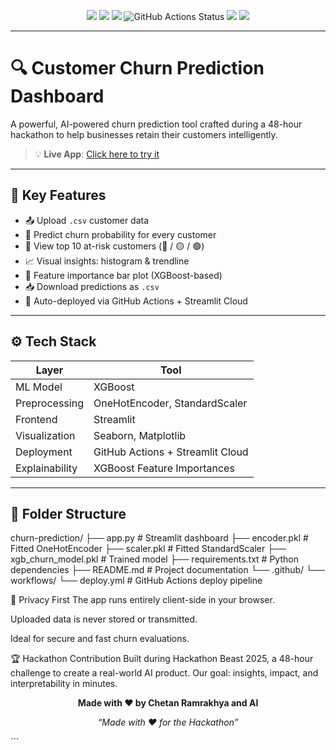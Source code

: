 <p align="center">
  <img src="https://img.shields.io/badge/Python-3.11-blue?logo=python&logoColor=white" />
  <img src="https://img.shields.io/badge/Model-XGBoost-orange" />
  <img src="https://img.shields.io/badge/Built_with-Streamlit-ff4b4b?logo=streamlit&logoColor=white" />
  <img src="https://github.com/chetan-r25/churn-prediction/actions/workflows/deploy.yml/badge.svg" alt="GitHub Actions Status" />
  <img src="https://img.shields.io/badge/Hackathon_Beast-🚀-blueviolet" />
  <img src="https://img.shields.io/github/last-commit/chetan-r25/churn-prediction" />
</p>

---

# 🔍 Customer Churn Prediction Dashboard

A powerful, AI-powered churn prediction tool crafted during a 48-hour hackathon to help businesses retain their customers intelligently.

> 💡 **Live App**: [Click here to try it](https://churn-prediction-7oengduhpztxudfa56kppu.streamlit.app)

---

## 🎯 Key Features

- 📤 Upload `.csv` customer data
- 🤖 Predict churn probability for every customer
- 🚨 View top 10 at-risk customers (🔴 / 🟡 / 🟢)
- 📈 Visual insights: histogram & trendline
- 📌 Feature importance bar plot (XGBoost-based)
- 📥 Download predictions as `.csv`
- 🔁 Auto-deployed via GitHub Actions + Streamlit Cloud

---

## ⚙️ Tech Stack

| Layer          | Tool                             |
|----------------|----------------------------------|
| ML Model       | XGBoost                          |
| Preprocessing  | OneHotEncoder, StandardScaler    |
| Frontend       | Streamlit                        |
| Visualization  | Seaborn, Matplotlib              |
| Deployment     | GitHub Actions + Streamlit Cloud |
| Explainability | XGBoost Feature Importances      |

---

## 📁 Folder Structure
churn-prediction/
├── app.py # Streamlit dashboard
├── encoder.pkl # Fitted OneHotEncoder
├── scaler.pkl # Fitted StandardScaler
├── xgb_churn_model.pkl # Trained model
├── requirements.txt # Python dependencies
├── README.md # Project documentation
└── .github/
└── workflows/
└── deploy.yml # GitHub Actions deploy pipeline

🔐 Privacy First
The app runs entirely client-side in your browser.

Uploaded data is never stored or transmitted.

Ideal for secure and fast churn evaluations.

🏆 Hackathon Contribution
Built during Hackathon Beast 2025, a 48-hour challenge to create a real-world AI product.
Our goal: insights, impact, and interpretability in minutes.

<p align="center"><b>Made with ❤️ by Chetan Ramrakhya and AI</b></p> <p align="center"><i>“Made with ❤️ for the Hackathon”</i></p> ```


